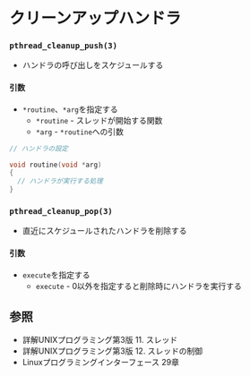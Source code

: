 # クリーンアップハンドラ
### `pthread_cleanup_push(3)`
- ハンドラの呼び出しをスケジュールする

#### 引数
- `*routine`、`*arg`を指定する
  - `*routine` - スレッドが開始する関数
  - `*arg` - `*routine`への引数

```c
// ハンドラの設定

void routine(void *arg)
{
  // ハンドラが実行する処理
}
```

### `pthread_cleanup_pop(3)`
- 直近にスケジュールされたハンドラを削除する

#### 引数
- `execute`を指定する
  - `execute` - 0以外を指定すると削除時にハンドラを実行する

## 参照
- 詳解UNIXプログラミング第3版 11. スレッド
- 詳解UNIXプログラミング第3版 12. スレッドの制御
- Linuxプログラミングインターフェース 29章
